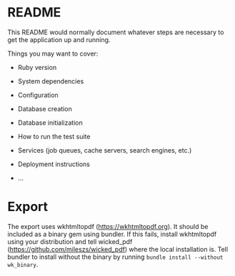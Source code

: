 # README

This README would normally document whatever steps are necessary to get the
application up and running.

Things you may want to cover:

* Ruby version

* System dependencies

* Configuration

* Database creation

* Database initialization

* How to run the test suite

* Services (job queues, cache servers, search engines, etc.)

* Deployment instructions

* ...

# Export
The export uses wkhtmltopdf (https://wkhtmltopdf.org).
It should be included as a binary gem using bundler.
If this fails, install wkhtmltopdf using your distribution and tell wicked_pdf (https://github.com/mileszs/wicked_pdf)  where the local installation is.
Tell bundler to install without the binary by running `bundle install --without wk_binary`.
